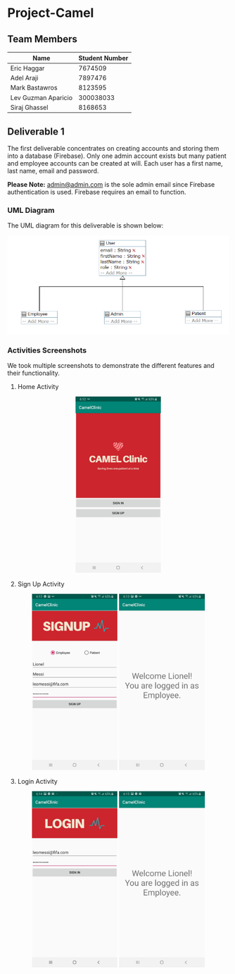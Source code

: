 # Project-Camel

## Team Members

| Name | Student Number |
| --- | --- |
| Eric Haggar | 7674509 |
| Adel Araji | 7897476 |
| Mark Bastawros | 8123595 |
| Lev Guzman Aparicio   |  300038033 |
| Siraj Ghassel   |  8168653 |

## Deliverable 1

The first deliverable concentrates on creating accounts and storing them into a database (Firebase).
Only one admin account exists but many patient and employee accounts can be created at will.
Each user has a first name, last name, email and password.

**Please Note:** admin@admin.com is the sole admin email since Firebase authentication is used. Firebase requires an email to function.

### UML Diagram

The UML diagram for this deliverable is shown below:

![UML](deliverable1_images/UML.png)

### Activities Screenshots

We took multiple screenshots to demonstrate the different features and their functionality.

1. Home Activity

<p align="center">
    <img src="deliverable1_images/home.jpg" height="400" /> 
</p>

2. Sign Up Activity
   
<p align="center">
    <img src="deliverable1_images/sign_up.jpg" height="400" /> 
    <img src="deliverable1_images/sign_up_welcome.jpg" height="400" /> 
</p>

3. Login Activity

<p align="center">
    <img src="deliverable1_images/login.jpg" height="400" />
    <img src="deliverable1_images/login_welcome.jpg" height="400" /> 
</p>

